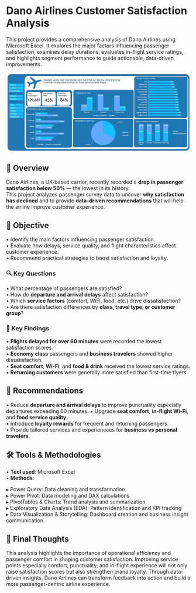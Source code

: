 # Dano Airlines Customer Satisfaction Analysis  
This project provides a comprehensive analysis of Dano Airlines using Microsoft Excel. It explores the major factors influencing passenger satisfaction, examines delay durations, evaluates in-flight service ratings, and highlights segment performance to guide actionable, data-driven improvements.

 <p align="center">
  <img src="./DANO%20AIRLINE%20DASHBOARD.jpg" alt="Dano Airlines Dashboard" width="800">
</p>

## 🧭 Overview  
Dano Airlines, a UK-based carrier, recently recorded a **drop in passenger satisfaction below 50%** — the lowest in its history.  
This project analyzes passenger survey data to uncover **why satisfaction has declined** and to provide **data-driven recommendations** that will help the airline improve customer experience.

## 🎯 Objective  
• Identify the main factors influencing passenger satisfaction.  
• Evaluate how delays, service quality, and flight characteristics affect customer experience.  
• Recommend practical strategies to boost satisfaction and loyalty.  

### 🔍 Key Questions  
• What percentage of passengers are satisfied?  
• How do **departure and arrival delays** affect satisfaction?  
• Which **service factors** (comfort, WiFi, food, etc.) drive dissatisfaction?  
• Are there satisfaction differences by **class, travel type, or customer group**?

### 📌 Key Findings  
• **Flights delayed for over 60 minutes** were recorded the lowest satisfaction scores.  
• **Economy class** passengers and **business travelers** showed higher dissatisfaction.  
• **Seat comfort**, **Wi-Fi**, and **food & drink** received the lowest service ratings.  
• **Returning customers** were generally more satisfied than first-time flyers.  
  
## 🚀 Recommendations
 
• Reduce **departure and arrival delays** to improve punctuality especially departures exceeding 60 minutes.
• Upgrade **seat comfort**, **in-flight Wi-Fi**, and **food service quality**.  
• Introduce **loyalty rewards** for frequent and returning passengers.  
• Provide tailored services and experieneces for **business vs personal travelers**.  

 ## 🛠️ Tools & Methodologies 

• **Tool used**: Microsoft Excel  
• **Methods**:

  ▸ Power Query: Data cleaning and transformation  
  ▸ Power Pivot: Data modeling and DAX calculations  
  ▸ PivotTables & Charts: Trend analysis and summarization  
  ▸ Exploratory Data Analysis (EDA): Pattern identification and KPI tracking  
  ▸ Data Visualization & Storytelling: Dashboard creation and business insight communication  

## 🎯 Final Thoughts  
This analysis highlights the importance of operational efficiency and passenger comfort in shaping customer satisfaction. Improving service points especially comfort, punctuality, and in-flight experience will not only raise satisfaction scores but also strengthen brand loyalty. Through data-driven insights, Dano Airlines can transform feedback into action and build a more passenger-centric airline experience.
